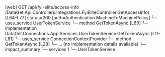 [web] GET /api/fyi-elite/access-info  (DataGet.Api.Controllers.Integrations.FyiEliteController.GetAccessInfo)  [L64–L77] status=200 [auth=Authentication.MachineToMachinePolicy]
  └─ uses_service UserTokenService
    └─ method GetTokenAsync [L69]
      └─ implementation DataGet.Connections.App.Services.UserTokenService.GetTokenAsync [L11-L81]
        └─ uses_service ConnectionContextProvider
          └─ method GetTokenAsync [L28]
            └─ ... (no implementation details available)
  └─ impact_summary
    └─ services 1
      └─ UserTokenService

